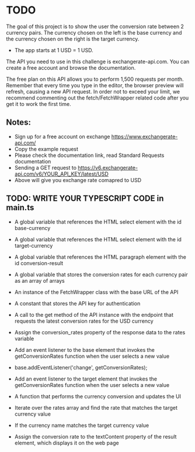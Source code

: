 # TODO
The goal of this project is to show the user the conversion rate between 2 currency pairs.
The currency chosen on the left is the base currency and the currency chosen on the right is the target currency.
- The app starts at 1 USD = 1 USD.

The API you need to use in this challenge is exchangerate-api.com.
You can create a free account and browse the documentation.

The free plan on this API allows you to perform 1,500 requests per month.
Remember that every time you type in the editor, the browser preview will refresh,
causing a new API request. In order not to exceed your limit, we recommend commenting out the
fetch/FetchWrapper related code after you get it to work the first time.

## Notes:
- Sign up for a free account on exchange <a href="https://www.exchangerate-api.com/">https://www.exchangerate-api.com/</a>
- Copy the example request
- Please check the documentation link, read Standard Requests documentation
- Sending a GET request to <a href="https://v6.exchangerate-api.com/v6/YOUR_API_KEY/latest/USD">https://v6.exchangerate-api.com/v6/YOUR_API_KEY/latest/USD</a>
- Above will give you exchange rate comapred to USD

## TODO: WRITE YOUR TYPESCRIPT CODE in main.ts

- A global variable that references the HTML select element with the id base-currency
- A global variable that references the HTML select element with the id target-currency
- A global variable that references the HTML paragraph element with the id conversion-result
- A global variable that stores the conversion rates for each currency pair as an array of arrays

- An instance of the FetchWrapper class with the base URL of the API
- A constant that stores the API key for authentication

- A call to the get method of the API instance with the endpoint that requests the latest conversion rates for the USD currency
- Assign the conversion_rates property of the response data to the rates variable

- Add an event listener to the base element that invokes the getConversionRates function when the user selects a new value
- base.addEventListener('change', getConversionRates);
- Add an event listener to the target element that invokes the getConversionRates function when the user selects a new value

- A function that performs the currency conversion and updates the UI

- Iterate over the rates array and find the rate that matches the target currency value
- If the currency name matches the target currency value
- Assign the conversion rate to the textContent property of the result element, which displays it on the web page